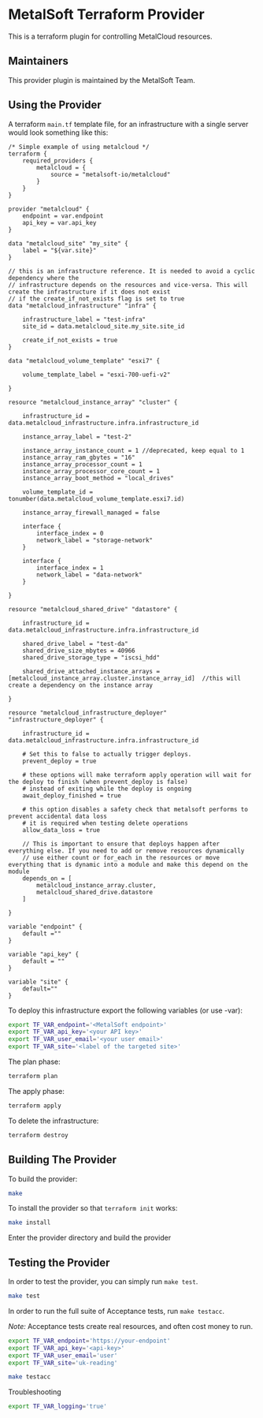 MetalSoft Terraform Provider
==================

This is a terraform plugin for controlling MetalCloud resources.

Maintainers
-----------

This provider plugin is maintained by the MetalSoft Team.

Using the Provider
------------------

A terraform `main.tf` template file, for an infrastructure with a single server would look something like this:

```hcl
/* Simple example of using metalcloud */
terraform {
    required_providers {
        metalcloud = {
            source = "metalsoft-io/metalcloud"
        }
    }
}

provider "metalcloud" {
    endpoint = var.endpoint
    api_key = var.api_key
}

data "metalcloud_site" "my_site" {
    label = "${var.site}"
}

// this is an infrastructure reference. It is needed to avoid a cyclic dependency where the 
// infrastructure depends on the resources and vice-versa. This will create the infrastructure if it does not exist
// if the create_if_not_exists flag is set to true
data "metalcloud_infrastructure" "infra" {

    infrastructure_label = "test-infra"
    site_id = data.metalcloud_site.my_site.site_id

    create_if_not_exists = true
}

data "metalcloud_volume_template" "esxi7" {

    volume_template_label = "esxi-700-uefi-v2"

}

resource "metalcloud_instance_array" "cluster" {

    infrastructure_id = data.metalcloud_infrastructure.infra.infrastructure_id

    instance_array_label = "test-2"

    instance_array_instance_count = 1 //deprecated, keep equal to 1
    instance_array_ram_gbytes = "16"
    instance_array_processor_count = 1
    instance_array_processor_core_count = 1
    instance_array_boot_method = "local_drives"

    volume_template_id = tonumber(data.metalcloud_volume_template.esxi7.id)

    instance_array_firewall_managed = false

    interface {
        interface_index = 0
        network_label = "storage-network"
    }

    interface {
        interface_index = 1
        network_label = "data-network"
    }

}

resource "metalcloud_shared_drive" "datastore" {

    infrastructure_id = data.metalcloud_infrastructure.infra.infrastructure_id
  
    shared_drive_label = "test-da"
    shared_drive_size_mbytes = 40966
    shared_drive_storage_type = "iscsi_hdd"

    shared_drive_attached_instance_arrays = [metalcloud_instance_array.cluster.instance_array_id]  //this will create a dependency on the instance array

}

resource "metalcloud_infrastructure_deployer" "infrastructure_deployer" {

    infrastructure_id = data.metalcloud_infrastructure.infra.infrastructure_id

    # Set this to false to actually trigger deploys.
    prevent_deploy = true

    # these options will make terraform apply operation will wait for the deploy to finish (when prevent_deploy is false)
    # instead of exiting while the deploy is ongoing
    await_deploy_finished = true

    # this option disables a safety check that metalsoft performs to prevent accidental data loss
    # it is required when testing delete operations
    allow_data_loss = true

    // This is important to ensure that deploys happen after everything else. If you need to add or remove resources dynamically
    // use either count or for_each in the resources or move everything that is dynamic into a module and make this depend on the module
    depends_on = [
        metalcloud_instance_array.cluster,
        metalcloud_shared_drive.datastore
    ]

}

variable "endpoint" {
    default =""
}

variable "api_key" {
    default = ""
}

variable "site" {
    default=""
}
```

To deploy this infrastructure export the following variables (or use -var):

```sh
export TF_VAR_endpoint='<MetalSoft endpoint>'
export TF_VAR_api_key='<your API key>'
export TF_VAR_user_email='<your user email>'
export TF_VAR_site='<label of the targeted site>'
```

The plan phase:

```sh
terraform plan
```

The apply phase:

```sh
terraform apply
```

To delete the infrastructure:

```sh
terraform destroy
```

Building The Provider
---------------------

To build the provider:

```sh
make
```

To install the provider so that `terraform init` works:

```sh
make install
```

Enter the provider directory and build the provider

Testing the Provider
---------------------------

In order to test the provider, you can simply run `make test`.

```sh
make test
```

In order to run the full suite of Acceptance tests, run `make testacc`.

*Note:* Acceptance tests create real resources, and often cost money to run.

```sh
export TF_VAR_endpoint='https://your-endpoint'
export TF_VAR_api_key='<api-key>'
export TF_VAR_user_email='user'
export TF_VAR_site='uk-reading'

make testacc
```

Troubleshooting

```sh
export TF_VAR_logging='true'
```
